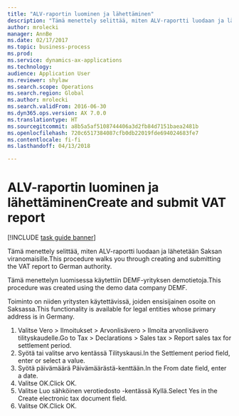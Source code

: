 ```yaml
--- 
title: "ALV-raportin luominen ja lähettäminen"
description: "Tämä menettely selittää, miten ALV-raportti luodaan ja lähetetään Saksan viranomaisille."
author: mrolecki
manager: AnnBe
ms.date: 02/17/2017
ms.topic: business-process
ms.prod: 
ms.service: dynamics-ax-applications
ms.technology: 
audience: Application User
ms.reviewer: shylaw
ms.search.scope: Operations
ms.search.region: Global
ms.author: mrolecki
ms.search.validFrom: 2016-06-30
ms.dyn365.ops.version: AX 7.0.0
ms.translationtype: HT
ms.sourcegitcommit: a8b5a5af5108744406a3d2fb84d7151baea2481b
ms.openlocfilehash: 720c6517384087cfb0db22019fde694024683fe7
ms.contentlocale: fi-fi
ms.lasthandoff: 04/13/2018

---
```

# <a name="create-and-submit-vat-report"></a><span data-ttu-id="4d070-103">ALV-raportin luominen ja lähettäminen</span><span class="sxs-lookup"><span data-stu-id="4d070-103">Create and submit VAT report</span></span>

[!INCLUDE [task guide banner](../../includes/task-guide-banner.md)]

<span data-ttu-id="4d070-104">Tämä menettely selittää, miten ALV-raportti luodaan ja lähetetään Saksan viranomaisille.</span><span class="sxs-lookup"><span data-stu-id="4d070-104">This procedure walks you through creating and submitting the VAT report to German authority.</span></span>

<span data-ttu-id="4d070-105">Tämä menettelyn luomisessa käytettiin DEMF-yrityksen demotietoja.</span><span class="sxs-lookup"><span data-stu-id="4d070-105">This procedure was created using the demo data company DEMF.</span></span> 

<span data-ttu-id="4d070-106">Toiminto on niiden yritysten käytettävissä, joiden ensisijainen osoite on Saksassa.</span><span class="sxs-lookup"><span data-stu-id="4d070-106">This functionality is available for legal entities whose primary address is in Germany.</span></span>



1. <span data-ttu-id="4d070-107">Valitse Vero > Ilmoitukset > Arvonlisävero > Ilmoita arvonlisävero tilityskaudelle.</span><span class="sxs-lookup"><span data-stu-id="4d070-107">Go to Tax > Declarations > Sales tax > Report sales tax for settlement period.</span></span>
2. <span data-ttu-id="4d070-108">Syötä tai valitse arvo kentässä Tilityskausi.</span><span class="sxs-lookup"><span data-stu-id="4d070-108">In the Settlement period field, enter or select a value.</span></span>
3. <span data-ttu-id="4d070-109">Syötä päivämäärä Päivämäärästä-kenttään.</span><span class="sxs-lookup"><span data-stu-id="4d070-109">In the From date field, enter a date.</span></span>
4. <span data-ttu-id="4d070-110">Valitse OK.</span><span class="sxs-lookup"><span data-stu-id="4d070-110">Click OK.</span></span>
5. <span data-ttu-id="4d070-111">Valitse Luo sähköinen verotiedosto -kentässä Kyllä.</span><span class="sxs-lookup"><span data-stu-id="4d070-111">Select Yes in the Create electronic tax document field.</span></span>
6. <span data-ttu-id="4d070-112">Valitse OK.</span><span class="sxs-lookup"><span data-stu-id="4d070-112">Click OK.</span></span>



